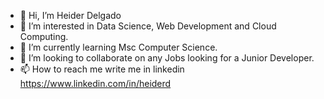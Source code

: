- 👋 Hi, I’m Heider Delgado
- 👀 I’m interested in Data Science, Web Development and Cloud Computing. 
- 🌱 I’m currently learning Msc Computer Science.
- 💞️ I’m looking to collaborate on any Jobs looking for a Junior Developer. 
- 📫 How to reach me write me in linkedin https://www.linkedin.com/in/heiderd

<!---
HighDeFing/HighDeFing is a ✨ special ✨ repository because its `README.md` (this file) appears on your GitHub profile.
You can click the Preview link to take a look at your changes.
--->
